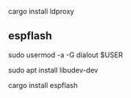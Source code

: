 cargo install ldproxy

## espflash

sudo usermod -a -G dialout $USER

sudo apt install libudev-dev

cargo install espflash
